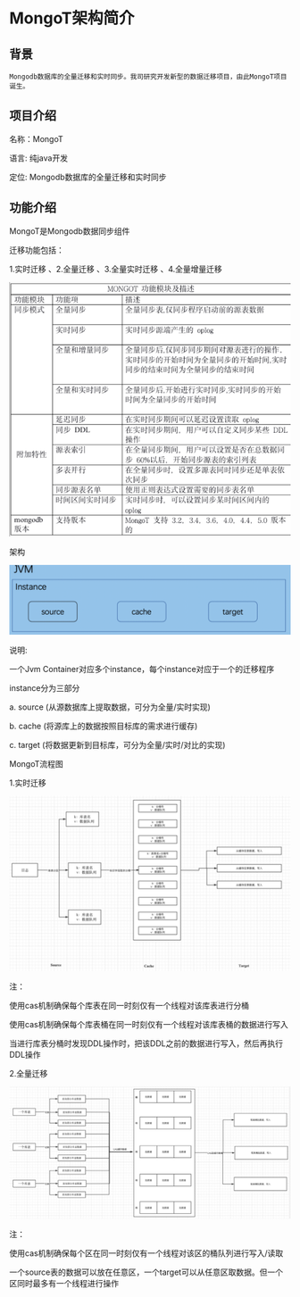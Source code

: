 # MongoT架构简介

## 背景


    Mongodb数据库的全量迁移和实时同步。我司研究开发新型的数据迁移项目，由此MongoT项目诞生。



## 项目介绍


名称：MongoT

语言: 纯java开发

定位: Mongodb数据库的全量迁移和实时同步



## 功能介绍


MongoT是Mongodb数据同步组件

迁移功能包括：

1.实时迁移 、2.全量迁移 、3.全量实时迁移 、4.全量增量迁移

![img_7.png](images/img_7.png)

架构


![img_8.png](images/img_8.png)



说明:

一个Jvm Container对应多个instance，每个instance对应于一个的迁移程序

instance分为三部分

a. source (从源数据库上提取数据，可分为全量/实时实现)

b. cache (将源库上的数据按照目标库的需求进行缓存)

c. target (将数据更新到目标库，可分为全量/实时/对比的实现)





MongoT流程图

1.实时迁移

![img_9.png](images/img_9.png)



注：

使用cas机制确保每个库表在同一时刻仅有一个线程对该库表进行分桶



使用cas机制确保每个库表桶在同一时刻仅有一个线程对该库表桶的数据进行写入



当进行库表分桶时发现DDL操作时，把该DDL之前的数据进行写入，然后再执行DDL操作





2.全量迁移

![img_10.png](images/img_10.png)

注：

使用cas机制确保每个区在同一时刻仅有一个线程对该区的桶队列进行写入/读取



一个source表的数据可以放在任意区，一个target可以从任意区取数据。但一个区同时最多有一个线程进行操作

 